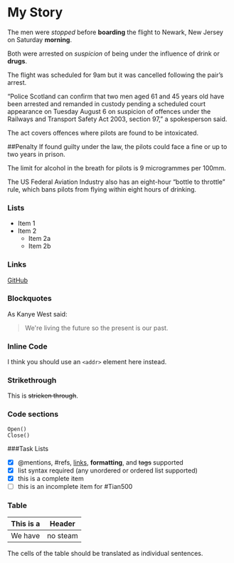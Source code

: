 # My Story
The men were *stopped* before **boarding** the flight
to Newark, New Jersey on Saturday **morning**.

Both were arrested on _suspicion_ of being
under the influence of drink or __drugs__.

The flight was scheduled for 9am but
it was cancelled following the pair’s arrest.

“Police Scotland can confirm that two men aged 61 and 45 years old have been arrested
and remanded in custody pending a scheduled court appearance on Tuesday August 6 on
suspicion of offences under the Railways and Transport Safety Act 2003, section 97,”
a spokesperson said.

The act covers offences where pilots are found to be intoxicated.

##Penalty
If found guilty under the law, the pilots could face a fine or
up to two years in prison.

The limit for alcohol in the breath for pilots is 9 microgrammes
per 100mm.

The US Federal Aviation Industry also has an eight-hour “bottle to throttle”
rule, which bans pilots from flying within eight hours of drinking.

### Lists
* Item 1
* Item 2
  * Item 2a
  * Item 2b
  
 ### Links
 [GitHub](http://github.com)

### Blockquotes
As Kanye West said:

> We're living the future so
> the present is our past.

### Inline Code
I think you should use an
`<addr>` element here instead.

### Strikethrough
This is ~~stricken through~~.

### Code sections
```
Open()
Close()
```

###Task Lists
- [x] @mentions, #refs, [links](), **formatting**, and <del>tags</del> supported
- [x] list syntax required (any unordered or ordered list supported)
- [x] this is a complete item
- [ ] this is an incomplete item for #Tian500

### Table
This is a | Header
----------| -------
We have | no steam

The cells of the table should be translated as individual sentences.


